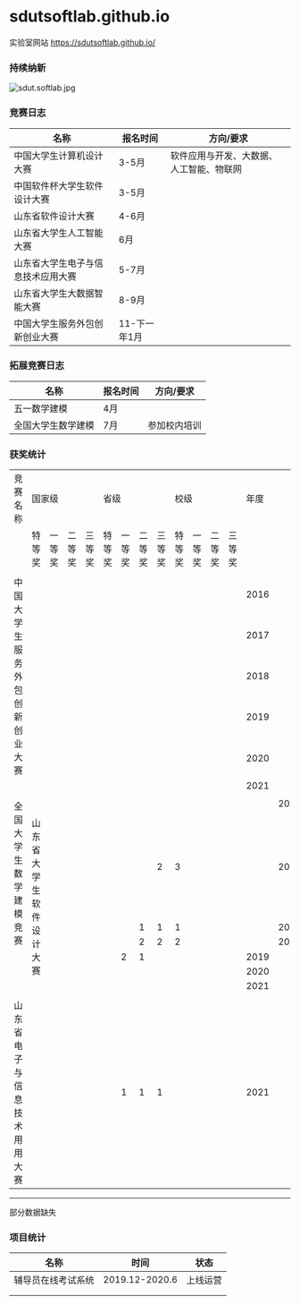 # sdutsoftlab.github.io

实验室网站 https://sdutsoftlab.github.io/

### 持续纳新

![sdut.softlab.jpg](https://i.loli.net/2020/09/13/pRJUsluF5IHzMVN.jpg)


### 竞赛日志

| 名称               | 报名时间        | 方向/要求     |
| ------------------ | -------------- | -------- |
| 中国大学生计算机设计大赛 | 3-5月 | 软件应用与开发、大数据、人工智能、物联网 |
| 中国软件杯大学生软件设计大赛 | 3-5月 |          |
| 山东省软件设计大赛 | 4-6月 |          |
| 山东省大学生人工智能大赛 | 6月 |          |
| 山东省大学生电子与信息技术应用大赛 | 5-7月  |          |
| 山东省大学生大数据智能大赛 | 8-9月 |          |
| 中国大学生服务外包创新创业大赛 | 11-下一年1月  |          |

### 拓展竞赛日志

| 名称               | 报名时间        | 方向/要求     |
| ------------------ | -------------- | -------- |
| 五一数学建模 | 4月 |   |
| 全国大学生数学建模 | 7月 |  参加校内培训 |


### 获奖统计


<table>
  <tr>
    <td>竞赛名称</td>
    <td colspan="4">国家级</td>
    <td colspan="4">省级</td>
    <td colspan="4">校级</td>
    <td>年度</td>
  </tr>
  <tr>
    <td></td>
    <td>特等奖</td>
    <td>一等奖</td>
    <td>二等奖</td>
    <td>三等奖</td>
    <td>特等奖</td>
    <td>一等奖</td>
    <td>二等奖</td>
    <td>三等奖</td>
    <td>特等奖</td>
    <td>一等奖</td>
    <td>二等奖</td>
    <td>三等奖</td>
    <td></td>
  </tr>
  
  <tr><td colspan="14"></td></tr>
  <tr>
    <td rowspan="5">中国大学生服务外包创新创业大赛</td>
    <td></td>
    <td></td>
    <td></td>
    <td></td>
    <td></td>
    <td></td>
    <td></td>
    <td></td>
    <td></td>
    <td></td>
    <td></td>
    <td></td>
    <td>2016</td>
  </tr>
  <tr>
    <td></td>
    <td></td>
    <td></td>
    <td></td>
    <td></td>
    <td></td>
    <td></td>
    <td></td>
    <td></td>
    <td></td>
    <td></td>
    <td></td>
    <td>2017</td>
  </tr>
  <tr>
    <td></td>
    <td></td>
    <td></td>
    <td></td>
    <td></td>
    <td></td>
    <td></td>
    <td></td>
    <td></td>
    <td></td>
    <td></td>
    <td></td>
    <td>2018</td>
  </tr>
  <tr>
    <td></td>
    <td></td>
    <td></td>
    <td></td>
    <td></td>
    <td></td>
    <td></td>
    <td></td>
    <td></td>
    <td></td>
    <td></td>
    <td></td>
    <td>2019</td>
  </tr>
  <tr>
    <td></td>
    <td></td>
    <td></td>
    <td></td>
    <td></td>
    <td></td>
    <td></td>
    <td></td>
    <td></td>
    <td></td>
    <td></td>
    <td></td>
    <td>2020</td>
  </tr>
   <tr>
    <td></td>
    <td></td>
    <td></td>
    <td></td>
    <td></td>
    <td></td>
    <td></td>
    <td></td>
    <td></td>
    <td></td>
    <td></td>
    <td></td>
    <td></td>
    <td>2021</td>
     </tr>
  
  <tr><td colspan="14"></td></tr>
  <tr>
    <td rowspan="5">全国大学生数学建模竞赛</td>
    <td></td>
    <td></td>
    <td></td>
    <td></td>
    <td></td>
    <td></td>
    <td></td>
    <td></td>
    <td></td>
    <td></td>
    <td></td>
    <td></td>
    <td></td>
    <td>2021</td>
     </tr>
 
  
 <tr><td colspan="14"></td></tr>
  <tr>
    <td rowspan="5">山东省大学生软件设计大赛</td>
    <td></td>
    <td></td>
    <td></td>
    <td></td>
    <td></td>
    <td></td>
    <td>2</td>
    <td>3</td>
    <td></td>
    <td></td>
    <td></td>
    <td></td>
    <td>2016</td>
  </tr>
  <tr>
    <td></td>
    <td></td>
    <td></td>
    <td></td>
    <td></td>
    <td>1</td>
    <td>1</td>
    <td>1</td>
    <td></td>
    <td></td>
    <td></td>
    <td></td>
    <td>2017</td>
  </tr>
  <tr>
    <td></td>
    <td></td>
    <td></td>
    <td></td>
    <td></td>
    <td>2</td>
    <td>2</td>
    <td>2</td>
    <td></td>
    <td></td>
    <td></td>
    <td></td>
    <td>2018</td>
  </tr>
  <tr>
    <td></td>
    <td></td>
    <td></td>
    <td></td>
    <td></td>
    <td>2</td>
    <td>1</td>
    <td></td>
    <td></td>
    <td></td>
    <td></td>
    <td></td>
    <td>2019</td>
  </tr>
  <tr>
    <td></td>
    <td></td>
    <td></td>
    <td></td>
    <td></td>
    <td></td>
    <td></td>
    <td></td>
    <td></td>
    <td></td>
    <td></td>
    <td></td>
    <td>2020</td>
  </tr>
  <tr>
    <td></td>
    <td></td>
    <td></td>
    <td></td>
    <td></td>
    <td></td>
    <td></td>
    <td></td>
    <td></td>
    <td></td>
    <td></td>
    <td></td>
    <td></td>
    <td>2021</td>
  </tr>
  
   <tr><td colspan="14"></td></tr>
  <tr>
    <td rowspan="5">山东省电子与信息技术用用大赛</td>
   <tr>
    <td></td>
    <td></td>
    <td></td>
    <td></td>
    <td></td>
    <td>1</td>
    <td>1</td>
    <td>1</td>
    <td></td>
    <td></td>
    <td></td>
    <td></td>
    <td>2021</td>
  </tr>
</table>

<hr>

部分数据缺失




### 项目统计

| 名称               | 时间           | 状态     |
| ------------------ | -------------- | -------- |
| 辅导员在线考试系统 | 2019.12-2020.6 | 上线运营 |
|                    |                |          |
|                    |                |          |


